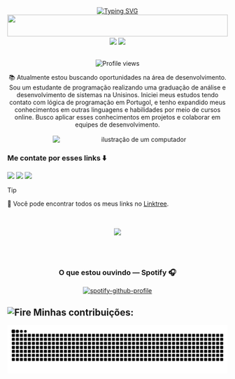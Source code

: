 <div align="center" style="text-align: center;">
  <a href="https://git.io/typing-svg">
    <img src="https://readme-typing-svg.herokuapp.com/?center=true&vCenter=true&color=A020F0&lines=Hello,+I+am+Andrei+👋;I+am+a+Full-Stack+developer+💻;Welcome+to+my+profile+😁+" alt="Typing SVG">
  </a>
</div>

<img width="100%" height="50" src="https://i.imgur.com/dBaSKWF.gif" />

<div align="center">
  
  <img height="150em" src="https://github-readme-stats-sigma-five.vercel.app/api?username=andreihammes&show_icons=true&theme=midnight-purple&include_all_commits=true&count_private=true"/>
  <img height="150em" src="https://github-readme-stats-sigma-five.vercel.app/api/top-langs/?username=andreihammes&theme=midnight-purple&hide_border=false&&layout=compact"/>
</div>
<br>

<p align="center"><img src="https://komarev.com/ghpvc/?username=AndreiHammes&color=blueviolet" alt="Profile views" /></p>

<p align="center">📚 Atualmente estou buscando oportunidades na área de desenvolvimento. Sou um estudante de programação realizando uma graduação de análise e desenvolvimento de sistemas na Unisinos. Iniciei meus estudos tendo contato com lógica de programação em Portugol, e tenho expandido meus conhecimentos em outras linguagens e habilidades por meio de cursos online. Busco aplicar esses conhecimentos em projetos e colaborar em equipes de desenvolvimento.
<br>
<br>
<img src="https://raw.githubusercontent.com/MicaelliMedeiros/micaellimedeiros/master/image/computer-illustration.png" alt="ilustração de um computador" min-width="400px" max-width="400px" width="400px" align="right">
<br>

### Me contate por esses links ⬇️
<a href="https://www.instagram.com/andreihammes/?igsh=MWhoYzZwZnhoeWFlNw%3D%3D" target="_blank"><img src="https://img.shields.io/badge/Instagram-%23A020F0?style=for-the-badge&logo=instagram&logoColor=white" target="_blank"></a>
<a href="mailto:andreihammes1067@gmail.com"><img src="https://img.shields.io/badge/Gmail-%23A020F0?style=for-the-badge&logo=gmail&logoColor=white" target="_blank"></a>
<a href="https://www.linkedin.com/in/andrei-hammes/" target="_blank"><img src="https://img.shields.io/badge/LinkedIn-%23A020F0?style=for-the-badge&logo=linkedin&logoColor=white" target="_blank"></a>

> [!TIP]  
> 🌲 Você pode encontrar todos os meus links no <a href="https://linktr.ee/andreihammes" target="_blank">Linktree</a>. <br> <br>


<br>

<div align="center">
  <img src="https://skillicons.dev/icons?i=py,js,html,css,java,git&perline=14" />
</div>

<br> <br>
<div align="center">
  
### O que estou ouvindo — Spotify 🎧 
[![spotify-github-profile](https://spotify-github-profile.kittinanx.com/api/view?uid=22azzpc3g3whsq5vlnkrctj6q&cover_image=true&theme=novatorem&show_offline=false&background_color=121212&interchange=false&bar_color=53b14f&bar_color_cover=false)](https://github.com/kittinan/spotify-github-profile)

</div>

## <img src="https://raw.githubusercontent.com/Tarikul-Islam-Anik/Animated-Fluent-Emojis/master/Emojis/Travel%20and%20places/Fire.png" alt="Fire" width="25" height="25" /> Minhas contribuições:

<picture align="center">
  <source media="(prefers-color-scheme: dark)" srcset="https://raw.githubusercontent.com/AndreiHammes/AndreiHammes/output/github-contribution-grid-snake-dark.svg">
  <source media="(prefers-color-scheme: light)" srcset="https://raw.githubusercontent.com/AndreiHammes/AndreiHammes/output/github-contribution-grid-snake-dark.svg">
  <img align="center" alt="github contribution grid snake animation" src="https://raw.githubusercontent.com/AndreiHammes/AndreiHammes/output/github-contribution-grid-snake.svg">
</picture>


